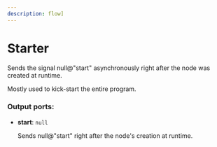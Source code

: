 ```yaml
---
description: flow]
---
```


# Starter

Sends the signal null@"start" asynchronously right after the node was created at runtime.

Mostly used to kick-start the entire program.

### Output ports:

* __start__: `null`

    Sends null@"start" right after the node's creation at runtime.

